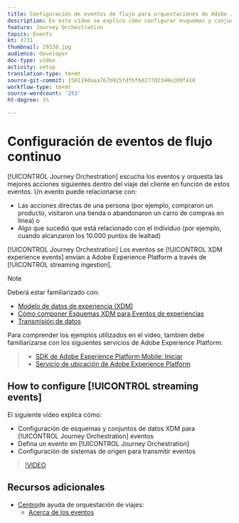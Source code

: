 ```yaml
---
title: Configuración de eventos de flujo para orquestaciones de Adobe Journey
description: En este vídeo se explica cómo configurar esquemas y conjuntos de datos XDM para eventos de orquestación de viajes, definir un evento en orquestación de viajes y configurar sistemas de origen para eventos de flujo
feature: Journey Orchestration
topics: Events
kt: 3731
thumbnail: 29338.jpg
audience: developer
doc-type: video
activity: setup
translation-type: tm+mt
source-git-commit: 150119daaa767b925fdfbf6d277d2340e209f418
workflow-type: tm+mt
source-wordcount: '253'
ht-degree: 1%

---
```



# Configuración de eventos de flujo continuo

[!UICONTROL Journey Orchestration] escucha los eventos y orquesta las mejores acciones siguientes dentro del viaje del cliente en función de estos eventos. Un evento puede relacionarse con:

* Las acciones directas de una persona (por ejemplo, compraron un producto, visitaron una tienda o abandonaron un carro de compras en línea) o
* Algo que sucedió que está relacionado con el individuo (por ejemplo, cuando alcanzaron los 10.000 puntos de lealtad)

[!UICONTROL Journey Orchestration] Los eventos se [!UICONTROL XDM experience events] envían a Adobe Experience Platform a través de [!UICONTROL streaming ingestion].

>[!NOTE]
>Deberá estar familiarizado con:
>
>* [Modelo de datos de experiencia (XDM)](https://docs.adobe.com/content/help/en/platform-learn/tutorials/schemas/understanding-the-xdm-system-and-experience-data-model.html)
>* [Cómo componer Esquemas XDM para Eventos de experiencias](https://docs.adobe.com/content/help/en/platform-learn/tutorials/schemas/create-your-first-schema-with-out-of-the-box-components.html)
>* [Transmisión de datos](https://docs.adobe.com/content/help/en/platform-learn/tutorials/data-ingestion/understanding-streaming-ingestion.html)
>
>
Para comprender los ejemplos utilizados en el vídeo, también debe familiarizarse con los siguientes servicios de Adobe Experience Platform:
>
>* [SDK de Adobe Experience Platform Mobile: Iniciar](https://docs.adobe.com/content/help/en/core-services-learn/tutorials/launch-mobile/understanding-the-mobile-sdks.html)
>* [Servicio de ubicación de Adobe Experience Platform](https://docs.adobe.com/content/help/en/places/using/home.html)
>



## How to configure [!UICONTROL streaming events]

El siguiente vídeo explica cómo:

* Configuración de esquemas y conjuntos de datos XDM para [!UICONTROL Journey Orchestration] eventos
* Defina un evento en [!UICONTROL Journey Orchestration]
* Configuración de sistemas de origen para transmitir eventos

>[!VIDEO](https://video.tv.adobe.com/v/29338?quality=12)

## Recursos adicionales

* [Centro](https://docs.adobe.com/content/help/en/journeys/using/journey-orchestration-home.html)de ayuda de orquestación de viajes:
   * [Acerca de los eventos](https://docs.adobe.com/content/help/en/journeys/using/events-journeys/about-events.html)
